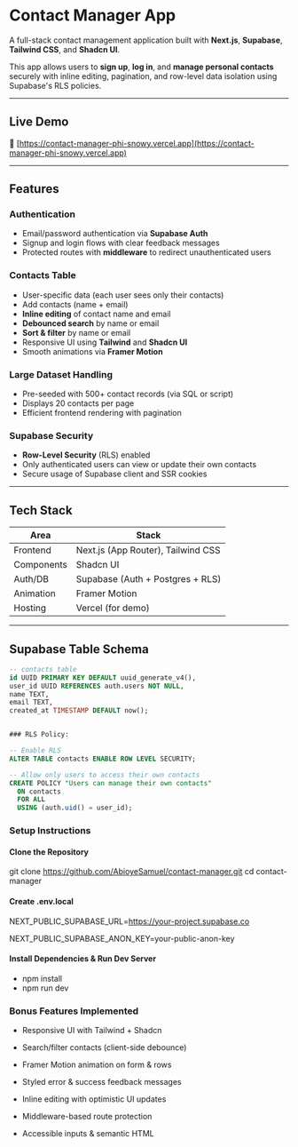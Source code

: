 # Contact Manager App

A full-stack contact management application built with **Next.js**, **Supabase**, **Tailwind CSS**, and **Shadcn UI**.

This app allows users to **sign up**, **log in**, and **manage personal contacts** securely with inline editing, pagination, and row-level data isolation using Supabase's RLS policies.

---

## Live Demo

🔗 [https://contact-manager-phi-snowy.vercel.app](https://contact-manager-phi-snowy.vercel.app)  

---

## Features

### Authentication
- Email/password authentication via **Supabase Auth**
- Signup and login flows with clear feedback messages
- Protected routes with **middleware** to redirect unauthenticated users

### Contacts Table
- User-specific data (each user sees only their contacts)
- Add contacts (name + email)
- **Inline editing** of contact name and email
- **Debounced search** by name or email
- **Sort & filter** by name or email
- Responsive UI using **Tailwind** and **Shadcn UI**
- Smooth animations via **Framer Motion**

### Large Dataset Handling
- Pre-seeded with 500+ contact records (via SQL or script)
- Displays 20 contacts per page
- Efficient frontend rendering with pagination

### Supabase Security
- **Row-Level Security** (RLS) enabled
- Only authenticated users can view or update their own contacts
- Secure usage of Supabase client and SSR cookies

---

## Tech Stack

| Area         | Stack                                |
|--------------|---------------------------------------|
| Frontend     | Next.js (App Router), Tailwind CSS    |
| Components   | Shadcn UI                             |
| Auth/DB      | Supabase (Auth + Postgres + RLS)      |
| Animation    | Framer Motion                         |
| Hosting      | Vercel (for demo)                     |

---

## Supabase Table Schema

```sql
-- contacts table
id UUID PRIMARY KEY DEFAULT uuid_generate_v4(),
user_id UUID REFERENCES auth.users NOT NULL,
name TEXT,
email TEXT,
created_at TIMESTAMP DEFAULT now();


### RLS Policy:

-- Enable RLS
ALTER TABLE contacts ENABLE ROW LEVEL SECURITY;

-- Allow only users to access their own contacts
CREATE POLICY "Users can manage their own contacts"
  ON contacts
  FOR ALL
  USING (auth.uid() = user_id);
```

### Setup Instructions
#### Clone the Repository

git clone https://github.com/AbioyeSamuel/contact-manager.git
cd contact-manager

#### Create .env.local

NEXT_PUBLIC_SUPABASE_URL=https://your-project.supabase.co

NEXT_PUBLIC_SUPABASE_ANON_KEY=your-public-anon-key

#### Install Dependencies & Run Dev Server

- npm install
- npm run dev

### Bonus Features Implemented
- Responsive UI with Tailwind + Shadcn

- Search/filter contacts (client-side debounce)

- Framer Motion animation on form & rows

- Styled error & success feedback messages

- Inline editing with optimistic UI updates

- Middleware-based route protection

- Accessible inputs & semantic HTML
